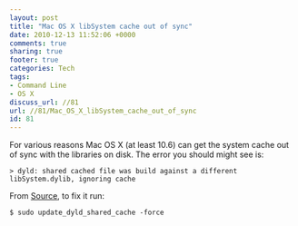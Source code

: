 ```yaml
---
layout: post
title: "Mac OS X libSystem cache out of sync"
date: 2010-12-13 11:52:06 +0000 
comments: true
sharing: true
footer: true
categories: Tech
tags:
- Command Line
- OS X
discuss_url: //81
url: //81/Mac_OS_X_libSystem_cache_out_of_sync
id: 81
---
```

For various reasons Mac OS X (at least 10.6) can get the system cache out of sync with the libraries on disk. The error you should might see is:

    > dyld: shared cached file was build against a different libSystem.dylib, ignoring cache

From [Source][], to fix it run:

    $ sudo update_dyld_shared_cache -force

[Source]: http://blog.sensibleopensource.com/what_is_dyld_and_how_to_clear_the_shared_cache.htm
